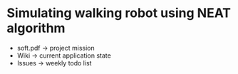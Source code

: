 # Simulating walking robot using NEAT algorithm

* soft.pdf -> project mission
* Wiki -> current application state
* Issues -> weekly todo list
